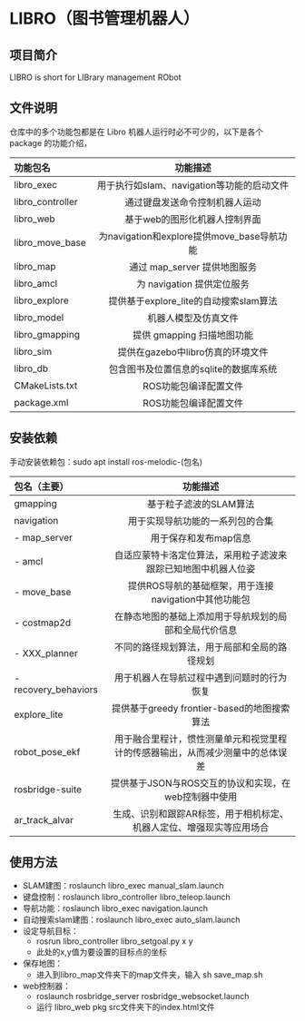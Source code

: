 # LIBRO（图书管理机器人）
## 项目简介
LIBRO is short for LIBrary management RObot

## 文件说明
仓库中的多个功能包都是在 Libro 机器人运行时必不可少的，以下是各个 package 的功能介绍，

|功能包名|功能描述|
|:-----|:----:|
|libro_exec|用于执行如slam、navigation等功能的启动文件|
|libro_controller|通过键盘发送命令控制机器人运动|
|libro_web|基于web的图形化机器人控制界面|
|libro_move_base|为navigation和explore提供move_base导航功能|
|libro_map|通过 map_server 提供地图服务|
|libro_amcl|为 navigation 提供定位服务|
|libro_explore|提供基于explore_lite的自动搜索slam算法|
|libro_model|机器人模型及仿真文件|
|libro_gmapping|提供 gmapping 扫描地图功能|
|libro_sim|提供在gazebo中libro仿真的环境文件|
|libro_db|包含图书及位置信息的sqlite的数据库系统|
|CMakeLists.txt|ROS功能包编译配置文件|
|package.xml|ROS功能包编译配置文件|

## 安装依赖
手动安装依赖包：sudo apt install ros-melodic-(包名)

|包名（主要）|功能描述|
|:-----|:----:|
|gmapping|基于粒子滤波的SLAM算法|
|navigation|用于实现导航功能的一系列包的合集|
|- map_server|用于保存和发布map信息|
|- amcl|自适应蒙特卡洛定位算法，采用粒子滤波来跟踪已知地图中机器人位姿|
|- move_base|提供ROS导航的基础框架，用于连接navigation中其他功能包|
|- costmap2d|在静态地图的基础上添加用于导航规划的局部和全局代价信息|
|- XXX_planner|不同的路径规划算法，用于局部和全局的路径规划|
|- recovery_behaviors|用于机器人在导航过程中遇到问题时的行为恢复|
|explore_lite|提供基于greedy frontier-based的地图搜索算法|
|robot_pose_ekf|用于融合里程计，惯性测量单元和视觉里程计的传感器输出，从而减少测量中的总体误差|
|rosbridge-suite|提供基于JSON与ROS交互的协议和实现，在web控制器中使用|
|ar_track_alvar|生成、识别和跟踪AR标签，用于相机标定、机器人定位、增强现实等应用场合|

## 使用方法
- SLAM建图：roslaunch libro_exec manual_slam.launch 
- 键盘控制：roslaunch libro_controller libro_teleop.launch 
- 导航功能：roslaunch libro_exec navigation.launch 
- 自动搜索slam建图：roslaunch libro_exec auto_slam.launch 
- 设定导航目标：
   - rosrun libro_controller libro_setgoal.py x y
   - 此处的x,y值为要设置的目标点的坐标
- 保存地图：
   - 进入到libro_map文件夹下的map文件夹，输入 sh save_map.sh
- web控制器：
   - roslaunch rosbridge_server rosbridge_websocket.launch
	- 运行 libro_web pkg src文件夹下的index.html文件

